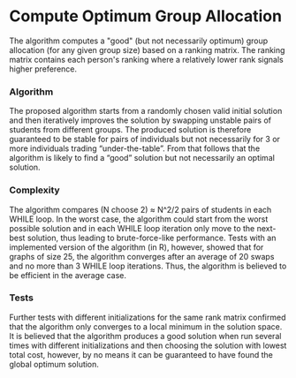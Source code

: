 # Compute Optimum Group Allocation
The algorithm computes a "good" (but not necessarily optimum) group allocation (for any given group size) based on a ranking matrix.
The ranking matrix contains each person's ranking where a relatively lower rank signals higher preference.

### Algorithm
The proposed algorithm starts from a randomly chosen valid initial solution and then iteratively improves the solution by swapping unstable pairs of students from different groups. The produced solution is therefore guaranteed to be stable for pairs of individuals but not necessarily for 3 or more individuals trading “under-the-table”. From that follows that the algorithm is likely to find a “good” solution but not necessarily an optimal solution.

### Complexity
The algorithm compares (N choose 2) ≈ N^2/2 pairs of students in each WHILE loop. In the worst case, the algorithm could start from the worst possible solution and in each WHILE loop iteration only move to the next-best solution, thus leading to brute-force-like performance.
Tests with an implemented version of the algorithm (in R), however, showed that for graphs of size 25, the algorithm converges after an average of 20 swaps and no more than 3 WHILE loop iterations. Thus, the algorithm is believed to be efficient in the average case.

### Tests
Further tests with different initializations for the same rank matrix confirmed that the algorithm only converges to a local minimum in the solution space. It is believed that the algorithm produces a good solution when run several times with different initializations and then choosing the solution with lowest total cost, however, by no means it can be guaranteed to have found the global optimum solution.
